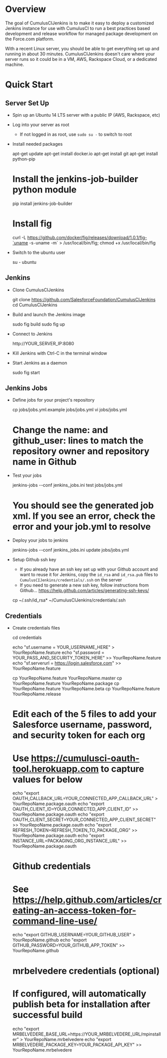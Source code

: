 # Overview

The goal of CumulusCIJenkins is to make it easy to deploy a customized Jenkins instance for use with CumulusCI to run a best practices based development and release workflow for managed package development on the Force.com platform.

With a recent Linux server, you should be able to get everything set up and running in about 30 minutes.  CumulusCIJenkins doesn't care where your server runs so it could be in a VM, AWS, Rackspace Cloud, or a dedicated machine.

# Quick Start

## Server Set Up

* Spin up an Ubuntu 14 LTS server with a public IP (AWS, Rackspace, etc)
* Log into your server as root
    * If not logged in as root, use `sudo su -` to switch to root
* Install needed packages

    apt-get update
    apt-get install docker.io
    apt-get install git
    apt-get install python-pip

    # Install the jenkins-job-builder python module
    pip install jenkins-job-builder

    # Install fig
    curl -L https://github.com/docker/fig/releases/download/1.0.1/fig-`uname -s`-`uname -m` > /usr/local/bin/fig; chmod +x /usr/local/bin/fig

* Switch to the ubuntu user

    su - ubuntu

## Jenkins

* Clone CumulusCIJenkins

    git clone https://github.com/SalesforceFoundation/CumulusCIJenkins
    cd CumulusCIJenkins

* Build and launch the Jenkins image

    sudo fig build
    sudo fig up

* Connect to Jenkins

    http://YOUR_SERVER_IP:8080

* Kill Jenkins with Ctrl-C in the terminal window

* Start Jenkins as a daemon
    
    sudo fig start

## Jenkins Jobs

* Define jobs for your project's repository

    cp jobs/jobs.yml.example jobs/jobs.yml
    vi jobs/jobs.yml

    # Change the name: and github_user: lines to match the repository owner and repository name in Github

* Test your jobs
    
    jenkins-jobs --conf jenkins_jobs.ini test jobs/jobs.yml

    # You should see the generated job xml.  If you see an error, check the error and your job.yml to resolve

* Deploy your jobs to jenkins
    
    jenkins-jobs --conf jenkins_jobs.ini update jobs/jobs.yml

* Setup Github ssh key
    * If you already have an ssh key set up with your Github account and want to reuse it for Jenkins, copy the `id_rsa` and `id_rsa.pub` files to `CumulusCIJenkins/credentials/.ssh` on the server
    * If you need to generate a new ssh key, follow instructions from Github...
        https://help.github.com/articles/generating-ssh-keys/
   
    cp ~/.ssh/id_rsa* ~/CumulusCIJenkins/credentials/.ssh
    
## Credentials

* Create credentials files
    
    cd credentials

    echo "sf.username = YOUR_USERNAME_HERE" > YourRepoName.feature
    echo "sf.password = YOUR_PASS_AND_SECURITY_TOKEN_HERE" >> YourRepoName.feature
    echo "sf.serverurl = https://login.salesforce.com" >> YourRepoName.feature

    cp YourRepoName.feature YourRepoName.master
    cp YourRepoName.feature YourRepoName.package
    cp YourRepoName.feature YourRepoName.beta
    cp YourRepoName.feature YourRepoName.release

    # Edit each of the 5 files to add your Salesforce username, password, and security token for each org

    # Use https://cumulusci-oauth-tool.herokuapp.com to capture values for below
    echo "export OAUTH_CALLBACK_URL=YOUR_CONNECTED_APP_CALLBACK_URL" > YourRepoName.package.oauth
    echo "export OAUTH_CLIENT_ID=YOUR_CONNECTED_APP_CLIENT_ID" >> YourRepoName.package.oauth
    echo "export OAUTH_CLIENT_SECRET=YOUR_CONNECTED_APP_CLIENT_SECRET" >> YourRepoName.package.oauth
    echo "export REFRESH_TOKEN=REFRESH_TOKEN_TO_PACKAGE_ORG" >> YourRepoName.package.oauth
    echo "export INSTANCE_URL=PACKAGING_ORG_INSTANCE_URL" >> YourRepoName.package.oauth

    # Github credentials
    # See https://help.github.com/articles/creating-an-access-token-for-command-line-use/
    echo "export GITHUB_USERNAME=YOUR_GITHUB_USER" > YourRepoName.github
    echo "export GITHUB_PASSWORD=YOUR_GITHUB_APP_TOKEN" >> YourRepoName.github

    # mrbelvedere credentials (optional)
    # If configured, will automatically publish beta for installation after successful build
    echo "export MRBELVEDERE_BASE_URL=https://YOUR_MRBELVEDERE_URL/mpinstaller" > YourRepoName.mrbelvedere
    echo "export MRBELVEDERE_PACKAGE_KEY=YOUR_PACKAGE_API_KEY" >> YourRepoName.mrbelvedere
